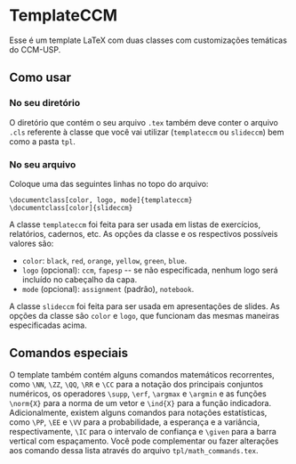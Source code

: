 # TemplateCCM

Esse é um template LaTeX com duas classes com customizações temáticas do CCM-USP.

## Como usar

### No seu diretório

O diretório que contém o seu arquivo `.tex` também deve conter o arquivo `.cls` referente à classe que você vai utilizar (`templateccm` ou `slideccm`) bem como a pasta `tpl`.

### No seu arquivo

Coloque uma das seguintes linhas no topo do arquivo:

```
\documentclass[color, logo, mode]{templateccm}
\documentclass[color]{slideccm}
```

A classe `templateccm` foi feita para ser usada em listas de exercícios, relatórios, cadernos, etc. As opções da classe e os respectivos possíveis valores são:

 - `color`: `black`, `red`, `orange`, `yellow`, `green`, `blue`.
 - `logo` (opcional): `ccm`, `fapesp` -- se não especificada, nenhum logo será incluído no cabeçalho da capa.
 - `mode` (opcional): `assignment` (padrão), `notebook`.

A classe `slideccm` foi feita para ser usada em apresentações de slides. As opções da classe são `color` e `logo`, que funcionam das mesmas maneiras especificadas acima.

## Comandos especiais

O template também contém alguns comandos matemáticos recorrentes, como `\NN`, `\ZZ`, `\QQ`, `\RR` e `\CC` para a notação dos principais conjuntos numéricos, os operadores `\supp`, `\erf`, `\argmax` e `\argmin` e as funções `\norm{X}` para a norma de um vetor e `\ind{X}` para a função indicadora.
Adicionalmente, existem alguns comandos para notações estatísticas, como `\PP`, `\EE` e `\VV` para a probabilidade, a esperança e a variância, respectivamente, `\IC` para o intervalo de confiança e `\given` para a barra vertical com espaçamento.
Você pode complementar ou fazer alterações aos comando dessa lista através do arquivo `tpl/math_commands.tex`.
